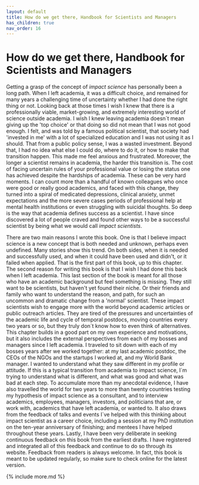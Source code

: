 ```yaml
---
layout: default
title: How do we get there, Handbook for Scientists and Managers
has_children: true
nav_order: 16
---
```


# How do we get there, Handbook for Scientists and Managers

Getting a grasp of the concept of _impact science_ has personally been a long path. When I left academia, it was a difficult choice, and remained for many years a challenging time of uncertainty whether I had done the right thing or not. Looking back at those times I wish I knew that there is a professionally viable, market-growing, and extremely interesting world of science outside academia. I wish I knew leaving academia doesn´t mean giving up the 'top choice' or that doing so did not mean that I was not good enough. I felt, and was told by a famous political scientist, that society had 'invested in me' with a lot of specialized education and I was not using it as I should. That from a public policy sense, I was a wasted investment. Beyond that, I had no idea what else I could do, where to do it, or how to make that transition happen. This made me feel anxious and frustrated. Moreover, the longer a scientist remains in academia, the harder this transition is. The cost of facing uncertain rules of your professional value or losing the status one has achieved despite the hardships of academia. These can be very hard moments. I can count more than a handful of known colleagues who once were good or really good academics, and faced with this change, they turned into a spiral of medicated depressions, clinical anxiety, unmet expectations and the more severe cases periods of professional help at mental health institutions or even struggling with suicidal thoughts. So deep is the way that academia defines success as a scientist. I have since discovered a lot of people craved and found other ways to be a successful scientist by being what we would call _impact scientists_.

There are two main reasons I wrote this book. One is that I believe impact science is a new concept that is both needed and unknown, perhaps even undefined. Many stories show this trend. On both sides, when it is needed and successfully used, and when it could have been used and didn't, or it failed when applied. That is the first part of this book, up to this chapter. The second reason for writing this book is that I wish I had done this back when I left academia. This last section of the book is meant for all those who have an academic background but feel something is missing. They still want to be scientists, but haven't yet found their niche. Or their friends and family who want to understand the reason, and path, for such an uncommon and dramatic change from a 'normal' scientist. These impact scientists wish to engage more with the world beyond academic articles or public outreach articles. They are tired of the pressures and uncertainties of the academic life and cycle of temporal postdocs, moving countries every two years or so, but they truly don´t know how to even think of alternatives. This chapter builds in a good part on my own experience and motivations, but it also includes the external perspectives from each of my bosses and managers since I left academia. I traveled to sit down with each of my bosses years after we worked together: at my last academic postdoc, the CEOs of the NGOs and the startups I worked at, and my World Bank manager. I wanted to understand what they saw different in my profile or attitude. If this is a typical transition from academia to impact science, I´m trying to understand what is different, and what was good and what was bad at each step. To accumulate more than my anecdotal evidence, I have also travelled the world for two years to more than twenty countries testing my hypothesis of impact science as a consultant, and to interview academics, employees, managers, investors, and politicians that are, or work with, academics that have left academia, or wanted to. It also draws from the feedback of talks and events I´ve helped with this thinking about impact scientist as a career choice, including a session at my PhD institution on the ten-year anniversary of finishing; and mentees I have helped throughout these years. Lastly, I have been very deliberate in seeking continuous feedback on this book from the earliest drafts. I have registered and integrated all of this feedback and continue to do so through its website. Feedback from readers is always welcome. In fact, this book is meant to be updated regularly, so make sure to check online for the latest version.

{% include more.md %}
